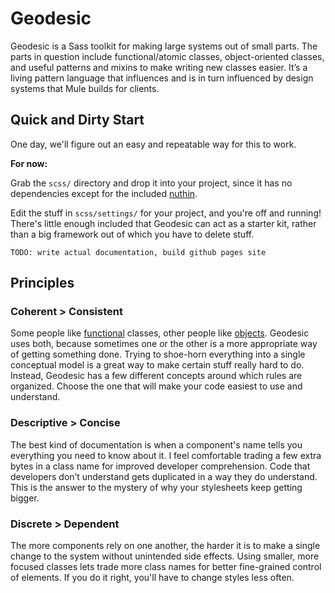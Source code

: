 # Geodesic

Geodesic is a Sass toolkit for making large systems out of small parts. The
parts in question include functional/atomic classes, object-oriented classes,
and useful patterns and mixins to make writing new classes easier. It’s a living
pattern language that influences and is in turn influenced by design systems that Mule
builds for clients.

## Quick and Dirty Start
One day, we'll figure out an easy and repeatable way for this to work.

**For now:**

Grab the `scss/` directory and drop it into your project, since it has no
dependencies except for the included [nuthin](http://github.com/muledesign/nuthin).

Edit the stuff in `scss/settings/` for your project, and you're off and running!
There's little enough included that Geodesic can act as a starter kit, rather
than a big framework out of which you have to delete stuff.

`TODO: write actual documentation, build github pages site`

## Principles

### Coherent > Consistent
Some people like [functional](http://www.jon.gold/2015/07/functional-css/) classes, other people like [objects](https://github.com/stubbornella/oocss/wiki/faq). Geodesic uses both, because sometimes one or the other is a more appropriate way of getting something done. Trying to shoe-horn everything into a single conceptual model is a great way to make certain stuff really hard to do. Instead, Geodesic has a few different concepts around which rules are organized. Choose the one that will make your code easiest to use and understand.

### Descriptive > Concise
The best kind of documentation is when a component's name tells you everything you need to know about it. I feel comfortable trading a few extra bytes in a class name for improved developer comprehension. Code that developers don’t understand gets duplicated in a way they do understand. This is the answer to the mystery of why your stylesheets keep getting bigger.

### Discrete > Dependent
The more components rely on one another, the harder it is to make a single change to the system without unintended side effects. Using smaller, more focused classes lets trade more class names for better fine-grained control of elements. If you do it right, you'll have to change styles less often.
